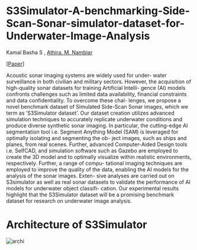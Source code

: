 # S3Simulator-A-benchmarking-Side-Scan-Sonar-simulator-dataset-for-Underwater-Image-Analysis


Kamal Basha S , [Athira. M. Nambiar](https://www.srmist.edu.in/faculty/dr-athira-m-nambiar/)

[[Paper](https://arxiv.org/abs/2408.12833)]


Acoustic sonar imaging systems are widely used for under-
water surveillance in both civilian and military sectors. However, the
acquisition of high-quality sonar datasets for training Artificial Intelli-
gence (AI) models confronts challenges such as limited data availability,
financial constraints and data confidentiality. To overcome these chal-
lenges, we propose a novel benchmark dataset of Simulated Side-Scan
Sonar images, which we term as ‘S3Simulator dataset’. Our dataset
creation utilizes advanced simulation techniques to accurately replicate
underwater conditions and produce diverse synthetic sonar imaging. In
particular, the cutting-edge AI segmentation tool i.e. Segment Anything
Model (SAM) is leveraged for optimally isolating and segmenting the ob-
ject images, such as ships and planes, from real scenes. Further, advanced
Computer-Aided Design tools i.e. SelfCAD, and simulation software such
as Gazebo are employed to create the 3D model and to optimally visualize
within realistic environments, respectively. Further, a range of compu-
tational imaging techniques are employed to improve the quality of the
data, enabling the AI models for the analysis of the sonar images. Exten-
sive analyses are carried out on S3simulator as well as real sonar datasets
to validate the performance of AI models for underwater object classifi-
cation. Our experimental results highlight that the S3Simulator dataset
will be a promising benchmark dataset for research on underwater image
analysis.


# Architecture of S3Simulator
![archi](https://github.com/user-attachments/assets/db8a0d68-27af-4083-afc2-735320f32171)





